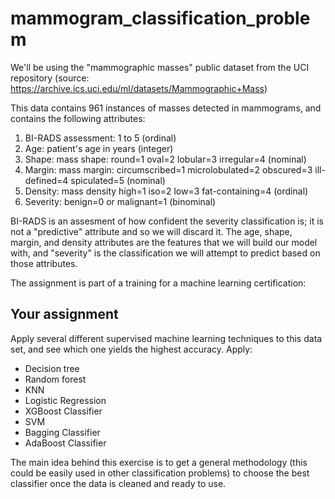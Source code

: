 # mammogram_classification_problem

We'll be using the "mammographic masses" public dataset from the UCI repository (source: https://archive.ics.uci.edu/ml/datasets/Mammographic+Mass)

This data contains 961 instances of masses detected in mammograms, and contains the following attributes:


   1. BI-RADS assessment: 1 to 5 (ordinal)  
   2. Age: patient's age in years (integer)
   3. Shape: mass shape: round=1 oval=2 lobular=3 irregular=4 (nominal)
   4. Margin: mass margin: circumscribed=1 microlobulated=2 obscured=3 ill-defined=4 spiculated=5 (nominal)
   5. Density: mass density high=1 iso=2 low=3 fat-containing=4 (ordinal)
   6. Severity: benign=0 or malignant=1 (binominal)
   
BI-RADS is an assesment of how confident the severity classification is; it is not a "predictive" attribute and so we will discard it. The age, shape, margin, and density attributes are the features that we will build our model with, and "severity" is the classification we will attempt to predict based on those attributes.

The assignment is part of a training for a machine learning certification:
## Your assignment

Apply several different supervised machine learning techniques to this data set, and see which one yields the highest accuracy. Apply:

* Decision tree
* Random forest
* KNN
* Logistic Regression
* XGBoost Classifier
* SVM
* Bagging Classifier
* AdaBoost Classifier

The main idea behind this exercise is to get a general methodology (this could be easily used in other classification problems) to choose the best classifier once the data is cleaned and ready to use.
